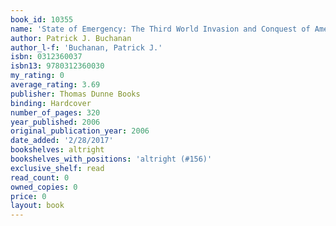 ```yaml
---
book_id: 10355
name: 'State of Emergency: The Third World Invasion and Conquest of America'
author: Patrick J. Buchanan
author_l-f: 'Buchanan, Patrick J.'
isbn: 0312360037
isbn13: 9780312360030
my_rating: 0
average_rating: 3.69
publisher: Thomas Dunne Books
binding: Hardcover
number_of_pages: 320
year_published: 2006
original_publication_year: 2006
date_added: '2/28/2017'
bookshelves: altright
bookshelves_with_positions: 'altright (#156)'
exclusive_shelf: read
read_count: 0
owned_copies: 0
price: 0
layout: book
---
```

